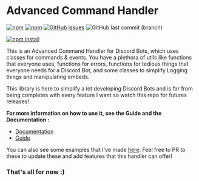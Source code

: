 # Advanced Command Handler

[![npm](https://img.shields.io/npm/dt/advanced-command-handler?logo=npm&style=for-the-badge)](https://www.npmjs.com/package/advanced-command-handler)
[![npm](https://img.shields.io/npm/v/advanced-command-handler?logo=npm&style=for-the-badge)](https://www.npmjs.com/package/advanced-command-handler)
[![GitHub issues](https://img.shields.io/github/issues-raw/ayfri/advanced-command-handler?logo=github&style=for-the-badge)](https://github.com/Ayfri/Advanced-Command-Handler/issues)
![GitHub last commit (branch)](https://img.shields.io/github/last-commit/ayfri/advanced-command-handler/master?logo=github&style=for-the-badge)

[![npm install](https://nodei.co/npm/advanced-command-handler.png?downloads=true&stars=true)](https://www.npmjs.com/package/advanced-command-handler)

This is an Advanced Command Handler for Discord Bots, which uses classes for commands & events.
You have a plethora of utils like functions that everyone uses, functions for errors,
functions for tedious things that everyone needs for a Discord Bot, and some classes to simplify Logging things and manipulating embeds.

This library is here to simplify a lot developing Discord Bots and is far from being completes with every feature I want so watch this repo for futures releases!

**For more information on how to use it, see the Guide and the Documentation :**
-   [Documentation](https://ayfri.github.io/Advanced-Command-Handler/) <br>
-   [Guide](https://github.com/Ayfri/Advanced-Command-Handler/wiki)

You can also see some examples that I've made [here](https://github.com/Ayfri/advanced-command-handler-examples).
Feel free to PR to these to update these and add features that this handler can offer!

### That's all for now :)
